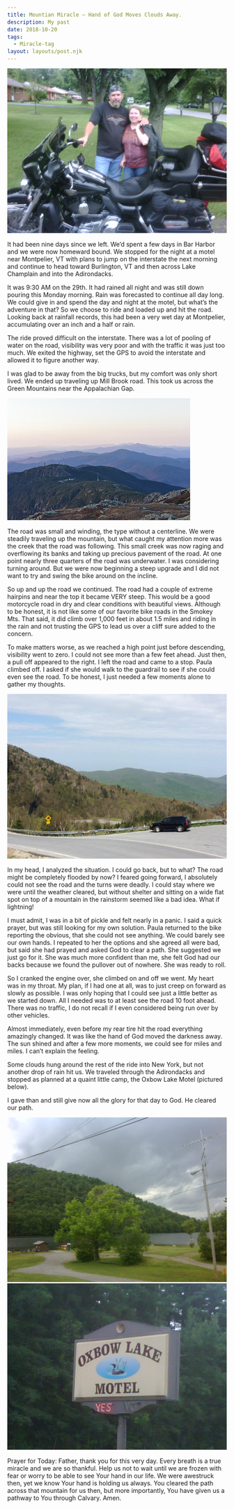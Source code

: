 ```yaml
---
title: Mountian Miracle – Hand of God Moves Clouds Away.
description: My past
date: 2018-10-20
tags:
  - Miracle-tag
layout: layouts/post.njk
---
```


![We left out from Ohio on a sunny Saturday (19 June 2010)](/img/IMG00033-20100619-0743.jpg?raw=true "")

It had been nine days since we left.  We’d spent a few days in Bar Harbor and we were now homeward bound.  We stopped for the night at a motel near Montpelier, VT with plans to jump on the interstate the next morning and continue to head toward Burlington, VT and then across Lake Champlain and into the Adirondacks.

It was 9:30 AM on the 29th.  It had rained all night and was still down pouring this Monday morning.  Rain was forecasted to continue all day long.  We could give in and spend the day and night at the motel, but what’s the adventure in that?  So we choose to ride and loaded up and hit the road.  Looking back at rainfall records, this had been a very wet day at Montpelier, accumulating over an inch and a half or rain.

The ride proved difficult on the interstate.  There was a lot of pooling of water on the road, visibility was very poor and with the traffic it was just too much.  We exited the highway, set the GPS to avoid the interstate and allowed it to figure another way.

I was glad to be away from the big trucks, but my comfort was only short lived.  We ended up traveling up Mill Brook road.  This took us across the Green Mountains near the Appalachian Gap.


![](/img/420px-South_from_Mount_Mansfield.jpg?raw=true "https://en.wikipedia.org/wiki/Green_Mountains")

The road was small and winding, the type without a centerline.  We were steadily traveling up the mountain, but what caught my attention more was the creek that the road was following.  This small creek was now raging and overflowing its banks and taking up precious pavement of the road.  At one point nearly three quarters of the road was underwater.  I was considering turning around.  But we were now beginning a steep upgrade and I did not want to try and swing the bike around on the incline.

So up and up the road we continued.  The road had a couple of extreme hairpins and near the top it became VERY steep.  This would be a good motorcycle road in dry and clear conditions with beautiful views.  Although to be honest, it is not like some of our favorite bike roads in the Smokey Mts.  That said, it did climb over 1,000 feet in about 1.5 miles and riding in the rain and not trusting the GPS to lead us over a cliff sure added to the concern.

To make matters worse, as we reached a high point just before descending, visibility went to zero.  I could not see more than a few feet ahead.  Just then, a pull off appeared to the right.  I left the road and came to a stop.  Paula climbed off.  I asked if she would walk to the guardrail to see if she could even see the road.  To be honest, I just needed a few moments alone to gather my thoughts.


![](/img/vermontMillsBrookRoad.jpg?raw=true "The pullover (nicer weather, lol). Photo found online. https://www.facebook.com/pages/Buels-Gore-Vermont/103230859732260")

In my head, I analyzed the situation.  I could go back, but to what?  The road might be completely flooded by now?  I feared going forward, I absolutely could not see the road and the turns were deadly.  I could stay where we were until the weather cleared, but without shelter and sitting on a wide flat spot on top of a mountain in the rainstorm seemed like a bad idea.  What if lightning!

I must admit, I was in a bit of pickle and felt nearly in a panic.  I said a quick prayer, but was still looking for my own solution.  Paula returned to the bike reporting the obvious, that she could not see anything.  We could barely see our own hands.  I repeated to her the options and she agreed all were bad, but said she had prayed and asked God to clear a path.  She suggested we just go for it.  She was much more confident than me, she felt God had our backs because we found the pullover out of nowhere.  She was ready to roll.

So I cranked the engine over, she climbed on and off we went.  My heart was in my throat.  My plan, if I had one at all, was to just creep on forward as slowly as possible.  I was only hoping that I could see just a little better as we started down.  All I needed was to at least see the road 10 foot ahead.  There was no traffic, I do not recall if I even considered being run over by other vehicles.

Almost immediately, even before my rear tire hit the road everything amazingly changed.  It was like the hand of God moved the darkness away.  The sun shined and after a few more moments, we could see for miles and miles.  I can’t explain the feeling.

Some clouds hung around the rest of the ride into New York, but not another drop of rain hit us.  We traveled through the Adirondacks and stopped as planned at a quaint little camp, the Oxbow Lake Motel (pictured below).

I gave than and still give now all the glory for that day to God.  He cleared our path.  

![Oxbow Motel, taken shortly after arriving](/img/IMG00133-20100628-1442.jpg?raw=true "")
![](/img/ox.jpg?raw=true "")

Prayer for Today:  Father, thank you for this very day.  Every breath is a true miracle and we are so thankful.  Help us not to wait until we are frozen with fear or worry to be able to see Your hand in our life.  We were awestruck then, yet we know Your hand is holding us always.    You cleared the path across that mountain for us then, but more importantly, You have given us a pathway to You through Calvary.  Amen.
